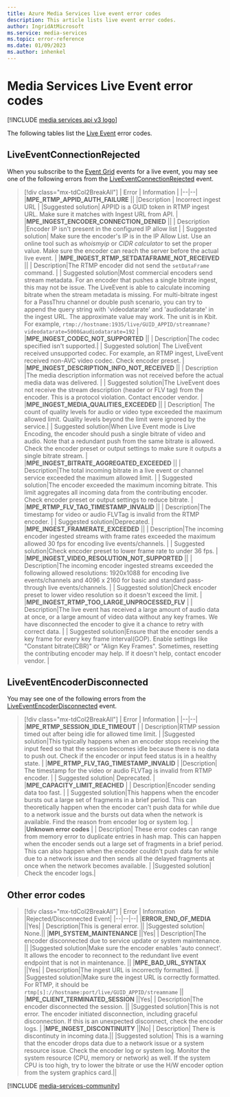 ```yaml
---
title: Azure Media Services live event error codes
description: This article lists live event error codes.
author: IngridAtMicrosoft
ms.service: media-services
ms.topic: error-reference
ms.date: 01/09/2023
ms.author: inhenkel
---
```


# Media Services Live Event error codes

[!INCLUDE [media services api v3 logo](./includes/v3-hr.md)]

The following tables list the [Live Event](live-event-concept.md) error codes.

## LiveEventConnectionRejected

When you subscribe to the [Event Grid](/azure/event-grid/) events for a
live event, you may see one of the following errors from the
[LiveEventConnectionRejected](monitoring/media-services-event-schemas.md#liveeventconnectionrejected)
event.
> [!div class="mx-tdCol2BreakAll"]
>| Error | Information |
>|--|--|
>|**MPE_RTMP_APPID_AUTH_FAILURE** ||
>|Description | Incorrect ingest URL |
>|Suggested solution| APPID is a GUID token in RTMP ingest URL. Make sure it matches with Ingest URL from API. |
>|**MPE_INGEST_ENCODER_CONNECTION_DENIED** ||
>| Description |Encoder IP isn't present in the configured IP allow list |
>| Suggested solution| Make sure the encoder's IP is in the IP Allow List. Use an online tool such as *whoismyip* or *CIDR calculator* to set the proper value.  Make sure the encoder can reach the server before the actual live event. |
>|**MPE_INGEST_RTMP_SETDATAFRAME_NOT_RECEIVED** ||
>| Description|The RTMP encoder did not send the `setDataFrame` command. |
>| Suggested solution|Most commercial encoders send stream metadata. For an encoder that pushes a single bitrate ingest, this may not be issue. The LiveEvent is able to calculate incoming bitrate when the stream metadata is missing.  For multi-bitrate ingest for a PassThru channel or double push scenario, you can try to append the query string with 'videodatarate' and 'audiodatarate' in the ingest URL. The approximate value may work. The unit is in Kbit. For example,  `rtmp://hostname:1935/live/GUID_APPID/streamname?videodatarate=5000&audiodatarate=192` |
>|**MPE_INGEST_CODEC_NOT_SUPPORTED** ||
>| Description|The codec specified isn't supported.|
>| Suggested solution| The LiveEvent received unsupported codec. For example, an RTMP ingest, LiveEvent received non-AVC video codec.  Check encoder preset. |
>|**MPE_INGEST_DESCRIPTION_INFO_NOT_RECEIVED** ||
>| Description |The media description information was not received before the actual media data was delivered. |
>| Suggested solution|The LiveEvent does not receive the stream description (header or FLV tag) from the encoder. This is a protocol violation. Contact encoder vendor. |
>|**MPE_INGEST_MEDIA_QUALITIES_EXCEEDED** ||
>| Description| The count of quality levels for audio or video type exceeded the maximum allowed limit. Quality levels beyond the limit were ignored by the service.|
>| Suggested solution|When Live Event mode is Live Encoding, the encoder should push a single bitrate of video and audio.  Note that a redundant push from the same bitrate is allowed. Check the encoder preset or output settings to make sure it outputs a single bitrate stream. |
>|**MPE_INGEST_BITRATE_AGGREGATED_EXCEEDED** ||
>| Description|The total incoming bitrate in a live event or channel service exceeded the maximum allowed limit. |
>| Suggested solution|The encoder exceeded the maximum incoming bitrate. This limit aggregates all incoming data from the contributing encoder. Check encoder preset or output settings to reduce bitrate. |
>|**MPE_RTMP_FLV_TAG_TIMESTAMP_INVALID** ||
>| Description|The timestamp for video or audio FLVTag is invalid from the RTMP encoder. |
>| Suggested solution|Deprecated. |
>|**MPE_INGEST_FRAMERATE_EXCEEDED** ||
>| Description|The incoming encoder ingested streams with frame rates exceeded the maximum allowed 30 fps for encoding live events/channels. |
>| Suggested solution|Check encoder preset to lower frame rate to under 36 fps. |
>|**MPE_INGEST_VIDEO_RESOLUTION_NOT_SUPPORTED** ||
>| Description|The incoming encoder ingested streams exceeded the following allowed resolutions: 1920x1088 for encoding live events/channels and 4096 x 2160 for basic and standard pass-through live events/channels. |
>| Suggested solution|Check encoder preset to lower video resolution so it doesn't exceed the limit. |
>|**MPE_INGEST_RTMP_TOO_LARGE_UNPROCESSED_FLV** |
>| Description|The live event has received a large amount of audio data at once, or a large amount of video data without any key frames. We have disconnected the encoder to give it a chance to retry with correct data. |
>| Suggested solution|Ensure that the encoder sends a key frame for every key frame interval(GOP).  Enable settings like "Constant bitrate(CBR)" or "Align Key Frames". Sometimes, resetting the contributing encoder may help. If it doesn't help, contact encoder vendor. |

## LiveEventEncoderDisconnected

You may see one of the following errors from the
[LiveEventEncoderDisconnected](monitoring/media-services-event-schemas.md\#liveeventencoderdisconnected)
event.

> [!div class="mx-tdCol2BreakAll"]
>| Error | Information |
>|--|--|
>|**MPE_RTMP_SESSION_IDLE_TIMEOUT** |
>| Description|RTMP session timed out after being idle for allowed time limit. |
>|Suggested solution|This typically happens when an encoder stops receiving the input feed so that the session becomes idle because there is no data to push out. Check if the encoder or input feed status is in a healthy state. |
>|**MPE_RTMP_FLV_TAG_TIMESTAMP_INVALID** |
>|Description| The timestamp for the video or audio FLVTag is invalid from RTMP encoder. |
>| Suggested solution| Deprecated. |
>|**MPE_CAPACITY_LIMIT_REACHED** |
>| Description|Encoder sending data too fast. |
>| Suggested solution|This happens when the encoder bursts out a large set of fragments in a brief period.  This can theoretically happen when the encoder can't push data for while due to a network issue and the bursts out data when the network is available. Find the reason from encoder log or system log. |
>|**Unknown error codes** |
>| Description| These error codes can range from memory error to duplicate entries in hash map. This can happen when the encoder sends out a large set of fragments in a brief period.  This can also happen when the encoder couldn't push data for while due to a network issue and then sends all the delayed fragments at once when the network becomes available. |
>|Suggested solution| Check the encoder logs.|

## Other error codes

> [!div class="mx-tdCol2BreakAll"]
>| Error | Information |Rejected/Disconnected Event|
>|--|--|--|
>|**ERROR_END_OF_MEDIA** ||Yes|
>| Description|This is general error. ||
>|Suggested solution| None.||
>|**MPI_SYSTEM_MAINTENANCE** ||Yes|
>| Description|The encoder disconnected due to service update or system maintenance. ||
>|Suggested solution|Make sure the encoder enables 'auto connect'. It allows the encoder to reconnect to the redundant live event endpoint that is not in maintenance. ||
>|**MPE_BAD_URL_SYNTAX** ||Yes|
>| Description|The ingest URL is incorrectly formatted. ||
>|Suggested solution|Make sure the ingest URL is correctly formatted. For RTMP, it should be `rtmp[s]://hostname:port/live/GUID_APPID/streamname` ||
>|**MPE_CLIENT_TERMINATED_SESSION** ||Yes|
>| Description|The encoder disconnected the session.  ||
>|Suggested solution|This is not error. The encoder initiated disconnection, including graceful disconnection. If this is an unexpected disconnect, check the encoder logs. |
>|**MPE_INGEST_DISCONTINUITY** ||No|
>| Description| There is discontinuty in incoming data.||
>|Suggested solution| This is a warning that the encoder drops data due to a network issue or a system resource issue. Check the encoder log or system log. Monitor the system resource (CPU, memory or network) as well. If the system CPU is too high, try to lower the bitrate or use the H/W encoder option from the system graphics card.||

[!INCLUDE [media-services-community](includes/media-services-community.md)]

